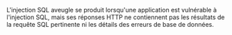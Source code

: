 L'injection SQL aveugle se produit lorsqu'une application est vulnérable à l'injection SQL, mais ses réponses HTTP ne contiennent pas les résultats de la requête SQL pertinente ni les détails des erreurs de base de données.